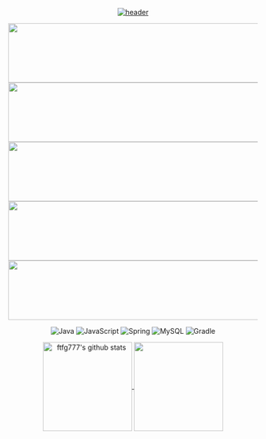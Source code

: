 <div align="center">

<a href="https://github.com/ftfg777">  
  
  ![header](https://capsule-render.vercel.app/api?type=Waving&descAlignY=51&fontAlignY=38&height=300&section=header&text=Blast%20Off%20into%20My%20Code%20%Galaxy!%20🚀&desc=안녕하세요%20배우고%20기여하고자%20하는%20개발자%20정찬우입니다.&fontSize=40&color=gradient)
</a>


<a href="https://github.com/devxb/gitanimals">
  <img src="https://render.gitanimals.org/lines/{ftfg777}?contribution-view=false&pet-id=596642696921905694" width="1000" height="120"/>
</a>
<a href="https://github.com/devxb/gitanimals">
  <img src="https://render.gitanimals.org/lines/{ftfg777}?contribution-view=false&pet-id=596642696921905695" width="1000" height="120"/>
</a>
<a href="https://github.com/devxb/gitanimals">
  <img src="https://render.gitanimals.org/lines/{ftfg777}?contribution-view=false&pet-id=596985120651232329" width="1000" height="120"/>
</a>
<a href="https://github.com/devxb/gitanimals">
  <img src="https://render.gitanimals.org/lines/{ftfg777}?contribution-view=false&pet-id=599261676080416511" width="1000" height="120"/>
</a>
<a href="https://github.com/devxb/gitanimals">
  <img src="https://render.gitanimals.org/lines/{ftfg777}?contribution-view=false&pet-id=600486861462786276" width="1000" height="120"/>
</a>
  
![Java](https://img.shields.io/badge/java-%23ED8B00.svg?style=for-the-badge&logo=java&logoColor=white) ![JavaScript](https://img.shields.io/badge/javascript-%23323330.svg?style=for-the-badge&logo=javascript&logoColor=%23F7DF1E) ![Spring](https://img.shields.io/badge/spring-%236DB33F.svg?style=for-the-badge&logo=spring&logoColor=white) ![MySQL](https://img.shields.io/badge/mysql-%2300f.svg?style=for-the-badge&logo=mysql&logoColor=white) ![Gradle](https://img.shields.io/badge/Gradle-02303A.svg?style=for-the-badge&logo=Gradle&logoColor=white)

<a href="https://github.com/ftfg777">
  <img align="center" style="height:180px" src="https://github-readme-stats.vercel.app/api?username=ftfg777&locale=kr&show_icons=true&include_all_commits=true&theme=buefy&hide_border=false" alt="ftfg777's github stats" />
</a>
<a href="https://github.com/ftfg777">
  <img align="center" style="height:180px" src="https://github-readme-stats.vercel.app/api/top-langs/?username=ftfg777&locale=kr&layout=compact&theme=buefy&hide_border=false" />
</a> 






<!-- Proudly created with GPRM ( https://gprm.itsvg.in ) -->



</div>
